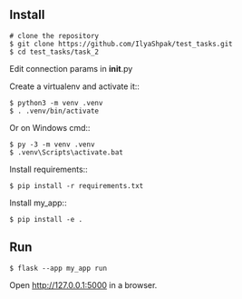 Install
------

    # clone the repository
    $ git clone https://github.com/IlyaShpak/test_tasks.git
    $ cd test_tasks/task_2
Edit connection params in __init__.py


Create a virtualenv and activate it::

    $ python3 -m venv .venv
    $ . .venv/bin/activate

Or on Windows cmd::

    $ py -3 -m venv .venv
    $ .venv\Scripts\activate.bat

Install requirements::

    $ pip install -r requirements.txt


Install my_app::

    $ pip install -e .


Run
---

    $ flask --app my_app run

Open http://127.0.0.1:5000 in a browser.
